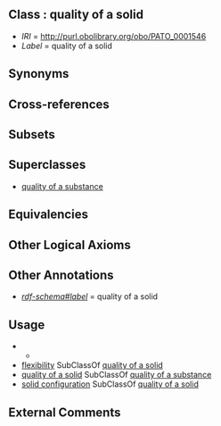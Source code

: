 
## Class : quality of a solid

 * *IRI* = http://purl.obolibrary.org/obo/PATO_0001546
 * *Label* = quality of a solid

## Synonyms


## Cross-references


## Subsets


## Superclasses

 * [quality of a substance](../../PATO/98/PATO_0002198.md)

## Equivalencies


## Other Logical Axioms


## Other Annotations

 * *[rdf-schema#label](../../el/rdf-schema#label.md)* = quality of a solid

## Usage

 * -
 * [flexibility](../../PATO/43/PATO_0001543.md) SubClassOf [quality of a solid](../../PATO/46/PATO_0001546.md)
 * [quality of a solid](../../PATO/46/PATO_0001546.md) SubClassOf [quality of a substance](../../PATO/98/PATO_0002198.md)
 * [solid configuration](../../PATO/36/PATO_0001736.md) SubClassOf [quality of a solid](../../PATO/46/PATO_0001546.md)

## External Comments

